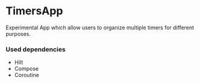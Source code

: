 # TimersApp
Experimental App which allow users to organize multiple timers for different purposes.

### Used dependencies

- Hilt
- Compose
- Coroutine
